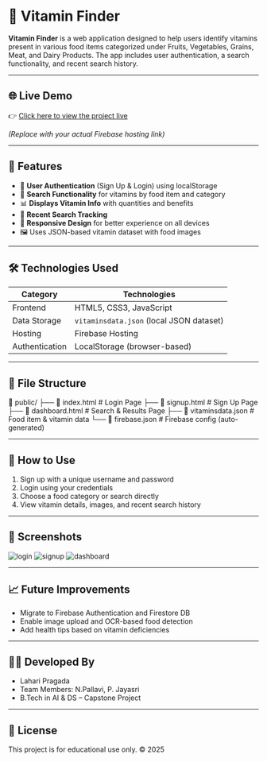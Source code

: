 # 🥗 Vitamin Finder

**Vitamin Finder** is a web application designed to help users identify vitamins present in various food items categorized under Fruits, Vegetables, Grains, Meat, and Dairy Products. The app includes user authentication, a search functionality, and recent search history.

---

## 🌐 Live Demo

👉 [Click here to view the project live](https://your-firebase-project.web.app)

*(Replace with your actual Firebase hosting link)*

---

## 🚀 Features

- 👤 **User Authentication** (Sign Up & Login) using localStorage
- 🔎 **Search Functionality** for vitamins by food item and category
- 📊 **Displays Vitamin Info** with quantities and benefits
- 🧠 **Recent Search Tracking**
- 📱 **Responsive Design** for better experience on all devices
- 🖼️ Uses JSON-based vitamin dataset with food images

---

## 🛠️ Technologies Used

| Category       | Technologies                             |
|----------------|------------------------------------------|
| Frontend       | HTML5, CSS3, JavaScript     |
| Data Storage   | `vitaminsdata.json` (local JSON dataset) |
| Hosting        | Firebase Hosting                         |
| Authentication | LocalStorage (browser-based)             |

---

## 📂 File Structure

📁 public/
├── 📄 index.html # Login Page
├── 📄 signup.html # Sign Up Page
├── 📄 dashboard.html # Search & Results Page
├── 📄 vitaminsdata.json # Food item & vitamin data
└── 📄 firebase.json # Firebase config (auto-generated)


---

## 🧪 How to Use

1. Sign up with a unique username and password
2. Login using your credentials
3. Choose a food category or search directly
4. View vitamin details, images, and recent search history

---

## 📸 Screenshots
![login](https://github.com/user-attachments/assets/1eade301-2838-4249-a28c-b69236df33b7)
![signup](https://github.com/user-attachments/assets/4c36b05d-dbe6-428b-bad1-f7cc79b0953f)
![dashboard](https://github.com/user-attachments/assets/35e1f423-7e23-4d53-81f7-7114c4c37ddc)



---

## 📈 Future Improvements

- Migrate to Firebase Authentication and Firestore DB
- Enable image upload and OCR-based food detection
- Add health tips based on vitamin deficiencies

---

## 👩‍💻 Developed By

- Lahari Pragada
- Team Members: N.Pallavi, P. Jayasri  
- B.Tech in AI & DS – Capstone Project

---

## 📄 License

This project is for educational use only. © 2025



